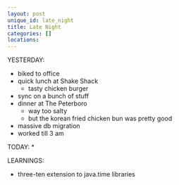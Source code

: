 ```yaml
---
layout: post
unique_id: late_night
title: Late Night
categories: []
locations: 
---
```


YESTERDAY:
* biked to office
* quick lunch at Shake Shack
  * tasty chicken burger
* sync on a bunch of stuff
* dinner at The Peterboro
  * way too salty
  * but the korean fried chicken bun was pretty good
* massive db migration
* worked till 3 am

TODAY:
* 

LEARNINGS:
* three-ten extension to java.time libraries
